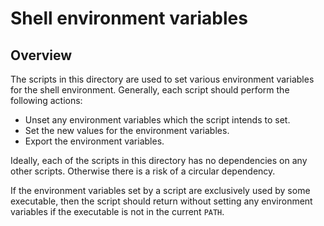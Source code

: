Shell environment variables
===========================

Overview
---------
The scripts in this directory are used to set various environment variables for
the shell environment. Generally, each script should perform the following
actions:

- Unset any environment variables which the script intends to set.
- Set the new values for the environment variables.
- Export the environment variables.

Ideally, each of the scripts in this directory has no dependencies on any other
scripts. Otherwise there is a risk of a circular dependency.

If the environment variables set by a script are exclusively used by some
executable, then the script should return without setting any environment
variables if the executable is not in the current `PATH`.
